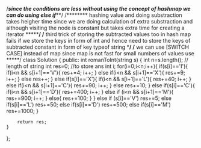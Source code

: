 /*************since the conditions are less without using the concept of hashmap we can do using else if***************/
/******** hashing value and doing substraction takes heigher time since we are doing calculation of extra substraction and although visiting the node is constant but 
takes extra time for creating a iterator *********/
/**** third trick of storing the subtracted values too in hash map fails if we store the keys in form of int and hence need to store the keys of subtracted constant in
form of key typeof string *****/
/**** we can use [SWITCH CASE] instead of map since map is not fast for small numbers of values use   *****/
class Solution {
public:
    int romanToInt(string s) {
        int n=s.length(); // length of string
        int res=0; //to store ans 
        int i;
        for(i=0;i<n;i++){
            if(s[i]=='I'){
                if(i<n && s[i+1]=='V'){ 
                    res+=4;
                    i++;
                }
                else if(i<n && s[i+1]=='X'){
                    res+=9;
                    i++;
                }
                else
                    res++;
            }
            else if(s[i]=='X'){
                if(i<n && s[i+1]=='L'){
                    res+=40;
                    i++;
                }
                else if(i<n && s[i+1]=='C'){
                    res+=90;
                    i++;
                }
                else
                    res+=10;
            }
            else if(s[i]=='C'){
                if(i<n && s[i+1]=='D'){
                    res+=400;
                    i++;
                }
                else if (i<n && s[i+1]=='M'){
                    res+=900;
                    i++;
                }
                else{
                    res+=100;
                }
            }
            else if (s[i]=='V')
                res+=5;
            else if(s[i]=='L')
                res+=50;
            else if(s[i]=='D')
                res+=500;
            else if(s[i]=='M')
                res+=1000;
        }
        
        return res;
    }
};
